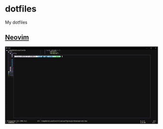 # dotfiles
My dotfiles

## [Neovim](https://github.com/kimpure/nvim)
![](./assets/nvim_preview.png)

